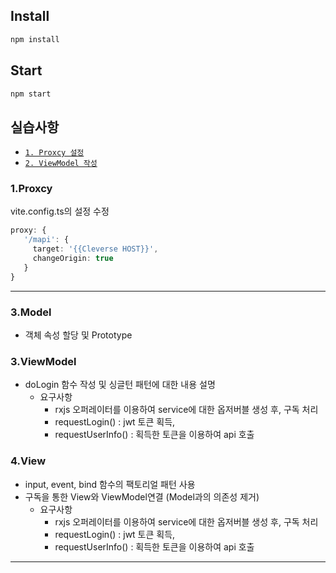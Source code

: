 ## Install

```bash
npm install 
```

## Start

```bash
npm start 
```

## 실습사항

<docgen-index>

* [`1. Proxcy 설정`](#1.Proxcy)
* [`2. ViewModel 작성`](#2.ViewModel)

</docgen-index>



### 1.Proxcy
vite.config.ts의 설정 수정
```typescript
proxy: {
   '/mapi': {
     target: '{{Cleverse HOST}}', 
     changeOrigin: true
   }
}
```
--------------------

### 3.Model
- 객체 속성 할당 및 Prototype


### 3.ViewModel
- doLogin 함수 작성 및 싱글턴 패턴에 대한 내용 설명
    - 요구사항 
      - rxjs 오퍼레이터를 이용하여 service에 대한 옵저버블 생성 후, 구독 처리
      - requestLogin() : jwt 토큰 획득, 
      - requestUserInfo() : 획득한 토큰을 이용하여 api 호출

### 4.View
- input, event, bind 함수의 팩토리얼 패턴 사용
-  구독을 통한 View와 ViewModel연결 (Model과의 의존성 제거)
   - 요구사항
      - rxjs 오퍼레이터를 이용하여 service에 대한 옵저버블 생성 후, 구독 처리
      - requestLogin() : jwt 토큰 획득,
      - requestUserInfo() : 획득한 토큰을 이용하여 api 호출

--------------------


